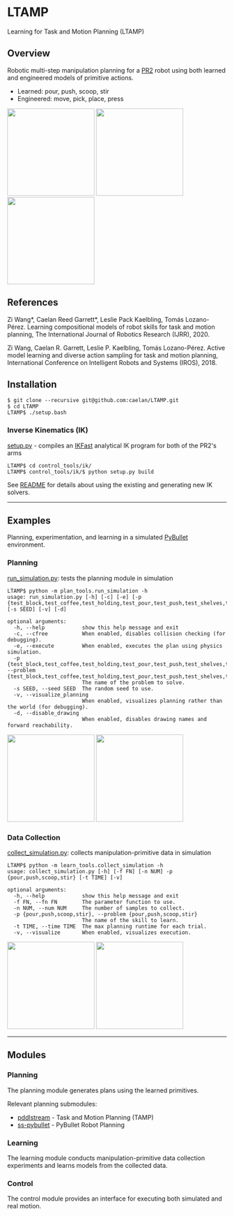<!-- https://www.markdownguide.org/basic-syntax/ -->
<!-- https://github.com/adam-p/markdown-here/wiki/Markdown-Cheatsheet -->

# LTAMP

Learning for Task and Motion Planning (LTAMP)
<!--https://github.mit.edu/Learning-and-Intelligent-Systems/ltamp_pr2-->

## Overview

Robotic multi-step manipulation planning for a [PR2](http://wiki.ros.org/Robots/PR2) robot using both learned and engineered models of primitive actions.

* Learned: pour, push, scoop, stir
* Engineered: move, pick, place, press

<!--## Gallery-->
[<img src="https://img.youtube.com/vi/VZmfC_RWlps/0.jpg" height="200">](https://youtu.be/VZmfC_RWlps)
[<img src="https://img.youtube.com/vi/mDG69aGqGsA/0.jpg" height="200">](https://youtu.be/mDG69aGqGsA)
[<img src="https://img.youtube.com/vi/hz1EC8TkaZs/0.jpg" height="200">](https://youtu.be/hz1EC8TkaZs)

<!--[YouTube Playlist](https://youtube.com/playlist?list=PLNpZKR7uv5AQvqScpGNuI3TraaJk7jL2x)-->

## References
<!--## Citation-->

Zi Wang*, Caelan Reed Garrett*, Leslie Pack Kaelbling, Tomás Lozano-Pérez. 
Learning compositional models of robot skills for task and motion planning, 
The International Journal of Robotics Research (IJRR), 2020.

Zi Wang, Caelan R. Garrett, Leslie P. Kaelbling, Tomás Lozano-Pérez. 
Active model learning and diverse action sampling for task and motion planning, 
International Conference on Intelligent Robots and Systems (IROS), 2018. 

## Installation

```
$ git clone --recursive git@github.com:caelan/LTAMP.git
$ cd LTAMP
LTAMP$ ./setup.bash
```
<!--LTAMP$ pip install -r requirements.txt
LTAMP$ git submodule update --init --recursive
LTAMP$ ./pddlstream/FastDownward/build.py release64-->

<!--Make sure to update the submodules and rebuild FastDownward upon pulling as they may have changed.-->

### Inverse Kinematics (IK)
<!--Forward/Inverse Kinematics-->

<!--Before using any kind of IK through [pr2_ik.py](control_tools/ik/pr2_ik.py), 
run [setup.py](control_tools/ik/ik_tools/setup.py) file from the [ik](control_tools/ik) directory.-->

<!--http://docs.ros.org/en/kinetic/api/moveit_tutorials/html/doc/ikfast/ikfast_tutorial.html-->
[setup.py](control_tools/ik/ik_tools/setup.py) - compiles an [IKFast](http://openrave.org/docs/0.8.2/openravepy/ikfast/) analytical IK program for both of the PR2's arms

```
LTAMP$ cd control_tools/ik/
LTAMP$ control_tools/ik/$ python setup.py build
```
<!--Follow the prompts at the end of the setup script to automatically move the necessary files-->

See [README](control_tools/ik/README.md) for details about using the existing and generating new IK solvers.

<!--### Real World-->

---

## Examples

Planning, experimentation, and learning in a simulated [PyBullet](https://github.com/bulletphysics/bullet3) environment.

### Planning

[run_simulation.py](plan_tools/run_simulation.py): tests the planning module in simulation
```
LTAMP$ python -m plan_tools.run_simulation -h
usage: run_simulation.py [-h] [-c] [-e] [-p {test_block,test_coffee,test_holding,test_pour,test_push,test_shelves,test_stack_pour,test_stacking,test_stir}] [-s SEED] [-v] [-d]

optional arguments:
  -h, --help            show this help message and exit
  -c, --cfree           When enabled, disables collision checking (for debugging).
  -e, --execute         When enabled, executes the plan using physics simulation.
  -p {test_block,test_coffee,test_holding,test_pour,test_push,test_shelves,test_stack_pour,test_stacking,test_stir}, --problem {test_block,test_coffee,test_holding,test_pour,test_push,test_shelves,test_stack_pour,test_stacking,test_stir}
                        The name of the problem to solve.
  -s SEED, --seed SEED  The random seed to use.
  -v, --visualize_planning
                        When enabled, visualizes planning rather than the world (for debugging).
  -d, --disable_drawing
                        When enabled, disables drawing names and forward reachability.

```

[<img src="https://img.youtube.com/vi/t7D3elW_05E/0.jpg" height="200">](https://youtu.be/t7D3elW_05E)
[<img src="https://img.youtube.com/vi/0CetLZZ1mCM/0.jpg" height="200">](https://youtu.be/0CetLZZ1mCM)

### Data Collection

[collect_simulation.py](learn_tools/collect_simulation.py): collects manipulation-primitive data in simulation
```
LTAMP$ python -m learn_tools.collect_simulation -h
usage: collect_simulation.py [-h] [-f FN] [-n NUM] -p {pour,push,scoop,stir} [-t TIME] [-v]

optional arguments:
  -h, --help            show this help message and exit
  -f FN, --fn FN        The parameter function to use.
  -n NUM, --num NUM     The number of samples to collect.
  -p {pour,push,scoop,stir}, --problem {pour,push,scoop,stir}
                        The name of the skill to learn.
  -t TIME, --time TIME  The max planning runtime for each trial.
  -v, --visualize       When enabled, visualizes execution.
```

[<img src="https://img.youtube.com/vi/IqocaU8iMXg/0.jpg" height="200">](https://youtu.be/IqocaU8iMXg)
[<img src="https://img.youtube.com/vi/GKYrYT0Q5yE/0.jpg" height="200">](https://youtu.be/GKYrYT0Q5yE)

<!--### Learning

```
LTAMP$ python -m learn_tools.run_active
LTAMP$ python -m learn_tools.run_pr2_active
```-->


<!--### Other

```
LTAMP$ python -m data.enunerate_trials
LTAMP$ python -m learn_tools.analyze_experiment
LTAMP$ python -m learn_tools.analyze.visualize_diverse
LTAMP$ python -m learn_tools.analysis.visualize_pours
LTAMP$ python -m learn_tools.retired.run_taskkernel
LTAMP$ python -m learn_tools.retired.run_sample
LTAMP$ python -m learn_tools.retired.collect_pr2
LTAMP$ python -m learn_tools.retired.unify_pr2_trials
LTAMP$ python -m plan_tools.retired.run_pr2
LTAMP$ python -m retired.mesh_tools.run_mesb
LTAMP$ python -m retired.utils.scale_reader
```-->

---

## Modules

### Planning

The planning module generates plans using the learned primitives.

Relevant planning submodules:
* [pddlstream](https://github.com/caelan/pddlstream) - Task and Motion Planning (TAMP)
* [ss-pybullet](https://github.com/caelan/ss-pybullet) - PyBullet Robot Planning

### Learning

The learning module conducts manipulation-primitive data collection experiments and learns models from the collected data.

### Control

The control module provides an interface for executing both simulated and real motion.
